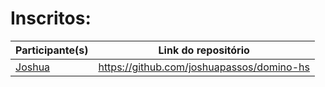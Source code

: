 # Inscritos:

| Participante(s)  | Link do repositório |
| ---------------- | ------------------- |
| [Joshua](https://github.com/joshuapassos) | https://github.com/joshuapassos/domino-hs |
